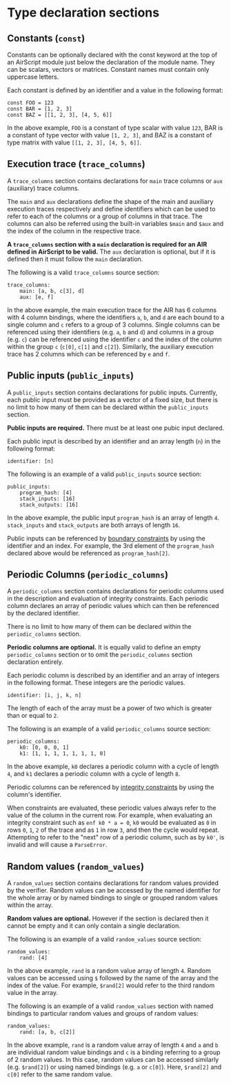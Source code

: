 # Type declaration sections

## Constants (`const`)

Constants can be optionally declared with the const keyword at the top of an AirScript module just below the declaration of the module name. They can be scalars, vectors or matrices. Constant names must contain only uppercase letters.

Each constant is defined by an identifier and a value in the following format:

```
const FOO = 123
const BAR = [1, 2, 3]
const BAZ = [[1, 2, 3], [4, 5, 6]]
```

In the above example, `FOO` is a constant of type scalar with value `123`, BAR is a constant of type vector with value `[1, 2, 3]`, and BAZ is a constant of type matrix with value `[[1, 2, 3], [4, 5, 6]]`.

## Execution trace (`trace_columns`)

A `trace_columns` section contains declarations for `main` trace columns or `aux` (auxiliary) trace columns.

The `main` and `aux` declarations define the shape of the main and auxiliary execution traces respectively and define identifiers which can be used to refer to each of the columns or a group of columns in that trace. The columns can also be referred using the built-in variables `$main` and `$aux` and the index of the column in the respective trace.

**A `trace_columns` section with a `main` declaration is required for an AIR defined in AirScript to be valid.** The `aux` declaration is optional, but if it is defined then it must follow the `main` declaration.

The following is a valid `trace_columns` source section:

```
trace_columns:
    main: [a, b, c[3], d]
    aux: [e, f]
```

In the above example, the main execution trace for the AIR has 6 columns with 4 column bindings, where the identifiers `a`, `b`, and `d` are each bound to a single column and `c` refers to a group of 3 columns. Single columns can be referenced using their identifiers (e.g. `a`, `b` and `d`) and columns in a group (e.g. `c`) can be referenced using the identifier `c` and the index of the column within the group `c` (`c[0]`, `c[1]` and `c[2]`). Similarly, the auxiliary execution trace has 2 columns which can be referenced by `e` and `f`.

## Public inputs (`public_inputs`)

A `public_inputs` section contains declarations for public inputs. Currently, each public input must be provided as a vector of a fixed size, but there is no limit to how many of them can be declared within the `public_inputs` section.

**Public inputs are required.** There must be at least one pubic input declared.

Each public input is described by an identifier and an array length (`n`) in the following format:

```
identifier: [n]
```

The following is an example of a valid `public_inputs` source section:

```
public_inputs:
    program_hash: [4]
    stack_inputs: [16]
    stack_outputs: [16]
```

In the above example, the public input `program_hash` is an array of length `4`. `stack_inputs` and `stack_outputs` are both arrays of length `16`.

Public inputs can be referenced by [boundary constraints](./constraints.md#boundary_constraints) by using the identifier and an index. For example, the 3rd element of the `program_hash` declared above would be referenced as `program_hash[2]`.

## Periodic Columns (`periodic_columns`)

A `periodic_columns` section contains declarations for periodic columns used in the description and evaluation of integrity constraints. Each periodic column declares an array of periodic values which can then be referenced by the declared identifier.

There is no limit to how many of them can be declared within the `periodic_columns` section.

**Periodic columns are optional.** It is equally valid to define an empty `periodic_columns` section or to omit the `periodic_columns` section declaration entirely.

Each periodic column is described by an identifier and an array of integers in the following format. These integers are the periodic values.

```
identifier: [i, j, k, n]
```

The length of each of the array must be a power of two which is greater than or equal to `2`.

The following is an example of a valid `periodic_columns` source section:

```
periodic_columns:
    k0: [0, 0, 0, 1]
    k1: [1, 1, 1, 1, 1, 1, 1, 0]
```

In the above example, `k0` declares a periodic column with a cycle of length `4`, and `k1` declares a periodic column with a cycle of length `8`.

Periodic columns can be referenced by [integrity constraints](./constraints.md#integrity_constraints) by using the column's identifier.

When constraints are evaluated, these periodic values always refer to the value of the column in the current row. For example, when evaluating an integrity constraint such as `enf k0 * a = 0`, `k0` would be evaluated as `0` in rows `0`, `1`, `2` of the trace and as `1` in row `3`, and then the cycle would repeat. Attempting to refer to the "next" row of a periodic column, such as by `k0'`, is invalid and will cause a `ParseError`.

## Random values (`random_values`)

A `random_values` section contains declarations for random values provided by the verifier. Random values can be accessed by the named identifier for the whole array or by named bindings to single or grouped random values within the array.

**Random values are optional.** However if the section is declared then it cannot be empty and it can only contain a single declaration.

The following is an example of a valid `random_values` source section:

```
random_values:
    rand: [4]
```

In the above example, `rand` is a random value array of length `4`. Random values can be accessed using `$` followed by the name of the array and the index of the value. For example, `$rand[2]` would refer to the third random value in the array.

The following is an example of a valid `random_values` section with named bindings to particular random values and groups of random values:

```
random_values:
    rand: [a, b, c[2]]
```

In the above example, `rand` is a random value array of length `4` and `a` and `b` are individual random value bindings and `c` is a binding referring to a group of 2 random values. In this case, random values can be accessed similarly (e.g. `$rand[2]`) or using named bindings (e.g. `a` or `c[0]`). Here, `$rand[2]` and `c[0]` refer to the same random value.
